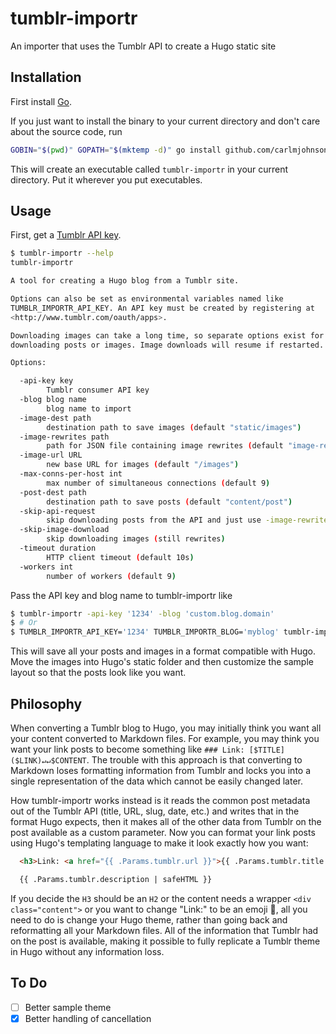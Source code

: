 # tumblr-importr

An importer that uses the Tumblr API to create a Hugo static site

## Installation
First install [Go](http://golang.org).

If you just want to install the binary to your current directory and don't care about the source code, run

```bash
GOBIN="$(pwd)" GOPATH="$(mktemp -d)" go install github.com/carlmjohnson/tumblr-importr@latest
```

This will create an executable called `tumblr-importr` in your current directory. Put it wherever you put executables.

## Usage
First, get a [Tumblr API key](http://www.tumblr.com/oauth/apps).

```bash
$ tumblr-importr --help
tumblr-importr

A tool for creating a Hugo blog from a Tumblr site.

Options can also be set as environmental variables named like
TUMBLR_IMPORTR_API_KEY. An API key must be created by registering at
<http://www.tumblr.com/oauth/apps>.

Downloading images can take a long time, so separate options exist for skipping
downloading posts or images. Image downloads will resume if restarted.

Options:

  -api-key key
        Tumblr consumer API key
  -blog blog name
        blog name to import
  -image-dest path
        destination path to save images (default "static/images")
  -image-rewrites path
        path for JSON file containing image rewrites (default "image-rewrites.json")
  -image-url URL
        new base URL for images (default "/images")
  -max-conns-per-host int
        max number of simultaneous connections (default 9)
  -post-dest path
        destination path to save posts (default "content/post")
  -skip-api-request
        skip downloading posts from the API and just use -image-rewrites file to download images
  -skip-image-download
        skip downloading images (still rewrites)
  -timeout duration
        HTTP client timeout (default 10s)
  -workers int
        number of workers (default 9)
```

Pass the API key and blog name to tumblr-importr like

```bash
$ tumblr-importr -api-key '1234' -blog 'custom.blog.domain'
$ # Or
$ TUMBLR_IMPORTR_API_KEY='1234' TUMBLR_IMPORTR_BLOG='myblog' tumblr-importr
```

This will save all your posts and images in a format compatible with Hugo. Move the images into Hugo's static folder and then customize the sample layout so that the posts look like you want.

## Philosophy

When converting a Tumblr blog to Hugo, you may initially think you want all your content converted to Markdown files. For example, you may think you want your link posts to become something like `### Link: [$TITLE]($LINK)↵↵$CONTENT`. The trouble with this approach is that converting to Markdown loses formatting information from Tumblr and locks you into a single representation of the data which cannot be easily changed later.

How tumblr-importr works instead is it reads the common post metadata out of the Tumblr API (title, URL, slug, date, etc.) and writes that in the format Hugo expects, then it makes all of the other data from Tumblr on the post available as a custom parameter. Now you can format your link posts using Hugo's templating language to make it look exactly how you want:

```html
  <h3>Link: <a href="{{ .Params.tumblr.url }}">{{ .Params.tumblr.title }}</a></h3>

  {{ .Params.tumblr.description | safeHTML }}
```

If you decide the `H3` should be an `H2` or the content needs a wrapper `<div class="content">` or you want to change "Link:" to be an emoji 🔗, all you need to do is change your Hugo theme, rather than going back and reformatting all your Markdown files. All of the information that Tumblr had on the post is available, making it possible to fully replicate a Tumblr theme in Hugo without any information loss.

## To Do
- [ ] Better sample theme
- [X] Better handling of cancellation

